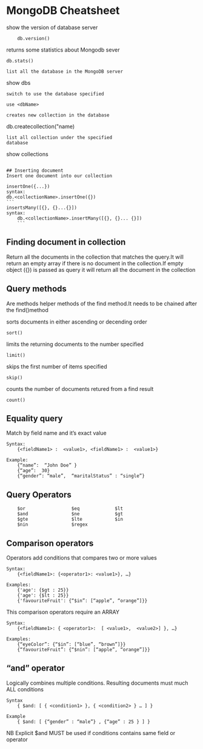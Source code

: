 # MongoDB Cheatsheet

show the version of database server
```
    db.version()
```

returns some statistics about Mongodb
sever
```
db.stats()

list all the database in the MongoDB server
```
show dbs
```
switch to use the database specified
```
    use <dbName>
```
creates new collection in the database
```
db.createcollection("name)
```
list all collection under the specified
database
```
show collections
```

## Inserting document
Insert one document into our collection
```
    insertOne({...})
    syntax:
    db.<collectionName>.insertOne({})
    ```
    insertsMany([{}, {}...{}])
    syntax:
        db.<collectionName>.insertMany([{}, {}... {}])
        ```

## Finding document in collection
Return all the documents in the collection that matches the query.It will return an empty array if there is no document in the collection.If empty object ({}) is passed as query it will return all the document in the collection

## Query methods
Are methods helper methods of the find method.It needs to be chained after the find()method

sorts documents in either ascending or decending order
```
sort()
```

limits the returning documents to the number specified
```
limit()
```

skips the first number of items specified
```
skip()
```

counts the number of documents retured from a find result
```
count()
```
## Equality query
Match by field name and it’s exact value
```
Syntax:
    {<fieldName1> :  <value1>, <fieldName1> :  <value1>}

Example:
    {“name”:  “John Doe” }
    {“age”:  30}
    {“gender”: “male”,  “maritalStatus” : “single”}
```

## Query Operators
```
    $or				    $eq				$lt
    $and				$ne				$gt
    $gte				$lte			$in
    $nin				$regex
```

## Comparison operators
Operators add conditions that compares two or more values
```
Syntax:
    {<fieldName1>: {<operator1>: <value1>}, …}

Examples:
    {'age': {$gt : 25}}
    {'age': {$lt : 25}}
    {'favouriteFruit': {“$in”: [“apple”, “orange”]}}

```

This comparison operators require an ARRAY
```
Syntax:
    {<fieldName1>: { <operator1>:  [ <value1>,  <value2>] }, …}

Examples:
    {“eyeColor”: {“$in”: [“blue”, “brown”]}}
    {“favouriteFruit”: {“$nin”: [“apple”, “orange”]}}
```

## “and” operator
Logically combines multiple conditions. Resulting documents must much ALL conditions
```
Syntax
    { $and: [ { <condition1> }, { <condition2> } … ] }

Example
    { $and: [ {“gender” : “male”} , {“age” : 25 } ] }
```
NB
Explicit $and MUST be used if conditions contains same field or operator
